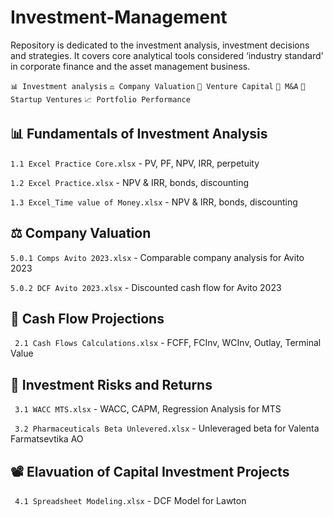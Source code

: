 # Investment-Management

Repository is dedicated to the investment analysis, investment decisions and strategies. It covers core analytical tools considered ‘industry standard’ in corporate finance and the asset management business. 

```📊 Investment analysis``` ```⚖️ Company Valuation``` ```💸 Venture Capital``` ```🛒 M&A``` ```🦄 Startup Ventures``` ```📈 Portfolio Performance```

## 📊 Fundamentals of Investment Analysis

```1.1 Excel Practice Core.xlsx``` - PV, PF, NPV, IRR, perpetuity

```1.2 Excel Practice.xlsx``` - NPV & IRR, bonds, discounting

```1.3 Excel_Time value of Money.xlsx``` - NPV & IRR, bonds, discounting

## ⚖️ Company Valuation

```5.0.1 Comps Avito 2023.xlsx``` - Comparable company analysis for Avito 2023

```5.0.2 DCF Avito 2023.xlsx``` - Discounted cash flow for Avito 2023

## 🔭 Cash Flow Projections

``` 2.1 Cash Flows Calculations.xlsx``` - FCFF, FCInv, WCInv, Outlay, Terminal Value

## 🎢 Investment Risks and Returns

``` 3.1 WACC MTS.xlsx``` -  WACC, CAPM, Regression Analysis for MTS

``` 3.2 Pharmaceuticals Beta Unlevered.xlsx``` -  Unleveraged beta for Valenta Farmatsevtika AO

## 📽 Elavuation of Capital Investment Projects

``` 4.1 Spreadsheet Modeling.xlsx``` -  DCF Model for Lawton

